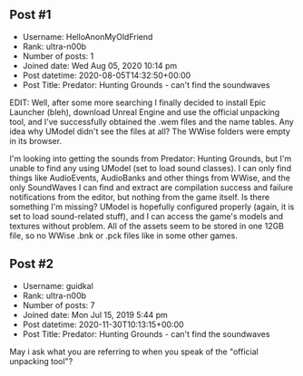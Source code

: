 ## Post #1
- Username: HelloAnonMyOldFriend
- Rank: ultra-n00b
- Number of posts: 1
- Joined date: Wed Aug 05, 2020 10:14 pm
- Post datetime: 2020-08-05T14:32:50+00:00
- Post Title: Predator: Hunting Grounds - can't find the soundwaves

EDIT: Well, after some more searching I finally decided to install Epic Launcher (bleh), download Unreal Engine and use the official unpacking tool, and I've successfully obtained the .wem files and the name tables. Any idea why UModel didn't see the files at all? The WWise folders were empty in its browser.

I'm looking into getting the sounds from Predator: Hunting Grounds, but I'm unable to find any using UModel (set to load sound classes). I can only find things like AudioEvents, AudioBanks and other things from WWise, and the only SoundWaves I can find and extract are compilation success and failure notifications from the editor, but nothing from the game itself.
Is there something I'm missing? UModel is hopefully configured properly (again, it is set to load sound-related stuff), and I can access the game's models and textures without problem. All of the assets seem to be stored in one 12GB file, so no WWise .bnk or .pck files like in some other games.
## Post #2
- Username: guidkal
- Rank: ultra-n00b
- Number of posts: 7
- Joined date: Mon Jul 15, 2019 5:44 pm
- Post datetime: 2020-11-30T10:13:15+00:00
- Post Title: Predator: Hunting Grounds - can't find the soundwaves

May i ask what you are referring to when you speak of the "official unpacking tool"?
